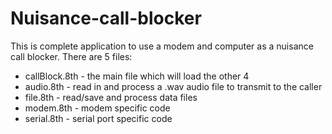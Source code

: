 # Nuisance-call-blocker

This is complete application to use a modem and computer as a nuisance call blocker.  There are 5 files:
- callBlock.8th   - the main file which will load the other 4
- audio.8th       - read in and process a .wav audio file to transmit to the caller
- file.8th        - read/save and process data files
- modem.8th       - modem specific code
- serial.8th      - serial port specific code
